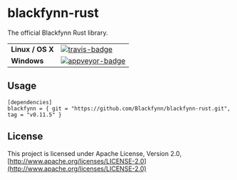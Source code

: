 # blackfynn-rust
The official Blackfynn Rust library.

<table>
    <tr>
        <td><strong>Linux / OS X</strong></td>
        <td><a href="https://travis-ci.org/Blackfynn/blackfynn-rust" title="Travis Build Status"><img src="https://travis-ci.org/Blackfynn/blackfynn-rust.svg?branch=master" alt="travis-badge"></img></a></td>
    </tr>
    <tr>
        <td><strong>Windows</strong></td>
        <td><a href="https://ci.appveyor.com/project/Blackfynn/blackfynn-rust/branch/master" title="Appveyor Build Status"><img src="https://ci.appveyor.com/api/projects/status/afm4tise2oo0r9ki?svg=true" alt="appveyor-badge"></img></a></td>
    </tr>
</table>

## Usage
```
[dependencies]
blackfynn = { git = "https://github.com/Blackfynn/blackfynn-rust.git", tag = "v0.11.5" }
```

## License
This project is licensed under Apache License, Version 2.0, [http://www.apache.org/licenses/LICENSE-2.0](http://www.apache.org/licenses/LICENSE-2.0)
